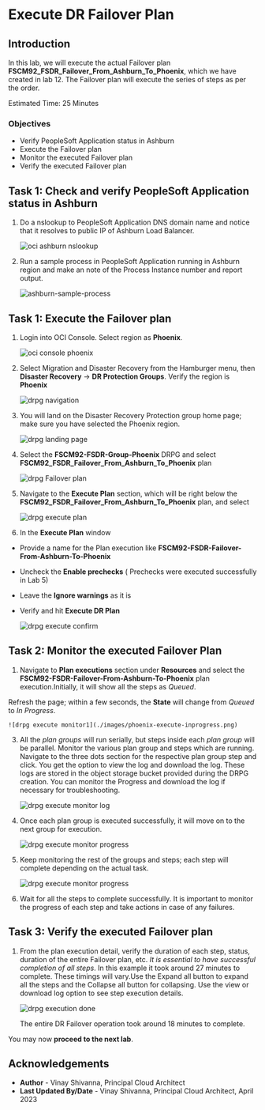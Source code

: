 # Execute DR Failover Plan

## Introduction

In this lab, we will execute the actual Failover plan  **FSCM92\_FSDR\_Failover\_From\_Ashburn\_To\_Phoenix**, which we have created in lab 12. The Failover plan will execute the series of steps as per the order.

Estimated Time: 25 Minutes

### Objectives

- Verify PeopleSoft Application status in Ashburn
- Execute the Failover plan
- Monitor the executed Failover plan
- Verify the executed Failover plan

## Task 1: Check and verify PeopleSoft Application status in Ashburn

1. Do a nslookup to PeopleSoft Application DNS domain name and notice that it resolves to public IP of Ashburn Load Balancer.

    ![oci ashburn nslookup](./images/ashburn-nslookup.png)

2. Run a sample process in PeopleSoft Application running in Ashburn region and make an note of the Process Instance number and report output.

    ![ashburn-sample-process](./images/ashburn-sample-process.png)

## Task 1: Execute the Failover plan

1. Login into OCI Console. Select region as **Phoenix**.
 
    ![oci console phoenix](./images/phoenix-region.png)

2. Select Migration and Disaster Recovery from the Hamburger menu, then **Disaster Recovery** -> **DR Protection Groups**. Verify the region is **Phoenix**

    ![drpg navigation](./images/phoenix-drpgpage.png)

3. You will land on the Disaster Recovery Protection group home page; make sure you have selected the Phoenix region.

    ![drpg landing page](./images/phoenix-drpg.png)

4. Select the **FSCM92-FSDR-Group-Phoenix** DRPG and select **FSCM92\_FSDR\_Failover\_From\_Ashburn\_To\_Phoenix** plan

    ![drpg Failover plan](./images/phoenix-sw-plan.png)

5. Navigate to the **Execute Plan** section, which will be right below the **FSCM92\_FSDR\_Failover\_From\_Ashburn\_To\_Phoenix** plan, and select

    ![drpg execute plan](./images/phoenix-execute-plan.png)

6. In the **Execute Plan** window

- Provide a name for the Plan execution like **FSCM92-FSDR-Failover-From-Ashburn-To-Phoenix**
- Uncheck the **Enable prechecks**  (  Prechecks were executed successfully in Lab 5)
- Leave the **Ignore warnings** as it is
- Verify and hit **Execute DR Plan**

    ![drpg execute confirm](./images/phoenix-execute-run-1.png)

## Task 2: Monitor the executed Failover Plan

1. Navigate to **Plan executions** section under **Resources** and select the **FSCM92-FSDR-Failover-From-Ashburn-To-Phoenix** plan execution.Initially, it will show all the steps as *Queued*.

  Refresh the page; within a few seconds, the **State** will change from *Queued* to *In Progress*.

    ![drpg execute monitor1](./images/phoenix-execute-inprogress.png)

3. All the *plan groups* will run serially, but steps inside each *plan group* will be parallel. Monitor the various plan group and steps which are running. Navigate to the three dots section for the respective plan group step and click. You get the option to view the log and download the log. These logs are stored in the object storage bucket provided during the DRPG creation. You can monitor the Progress and download the log if necessary for troubleshooting.

     ![drpg execute monitor log](./images/phoenix-execute-viewlog.png)

5. Once each plan group is executed successfully, it will move on to the next group for execution. 

     ![drpg execute monitor progress](./images/phoenix-execute-moving.png)

6. Keep monitoring the rest of the groups and steps; each step will complete depending on the actual task.

     ![drpg execute monitor progress](./images/phoenix-execute-moving2.png)

7. Wait for all the steps to complete successfully.  It is important to monitor the progress of each step and take actions in case of any failures. 

## Task 3: Verify the executed Failover plan

1. From the plan execution detail, verify the duration of each step, status, duration of the entire Failover plan, etc. *It is essential to have successful completion of all steps*. In this example it took around 27 minutes to complete. These timings will vary.Use the Expand all button to expand all the steps and the Collapse all button for collapsing. Use the view or download log option to see step execution details.

      ![drpg execution done](./images/phoenix-execute-done.png)

   The entire DR Failover operation took around 18 minutes to complete.

You may now **proceed to the next lab**.

## Acknowledgements

- **Author** -  Vinay Shivanna, Principal Cloud Architect
- **Last Updated By/Date** -  Vinay Shivanna, Principal Cloud Architect, April 2023

